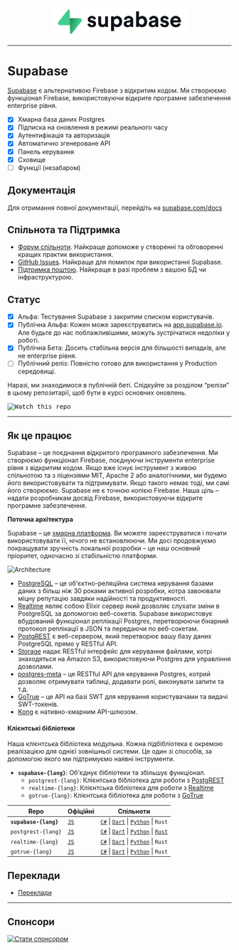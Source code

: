 <p align="center">
    <img width="300" src="https://raw.githubusercontent.com/supabase/supabase/master/web/static/supabase-light-rounded-corner-background.svg"/>
</p>

---

# Supabase

[Supabase](https://supabase.com) є альтернативою Firebase з відкритим кодом. Ми створюємо функціонал Firebase, використовуючи відкрите програмне забезпечення enterprise рівня.

- [x] Хмарна база даних Postgres
- [x] Підписка на оновлення в режимі реального часу
- [x] Аутентифікація та авторизація
- [x] Автоматично згенероване API
- [x] Панель керування
- [x] Сховище
- [ ] Функції (незабаром)

## Документація

Для отримання повної документації, перейдіть на [supabase.com/docs](https://supabase.com/docs)

## Спільнота та Підтримка

- [Форум спільноти](https://github.com/supabase/supabase/discussions). Найкраще допоможе у створенні та обговоренні кращих практик використання.
- [GitHub Issues](https://github.com/supabase/supabase/issues). Найкраще для помилок при використанні Supabase.
- [Підтримка поштою](https://supabase.com/docs/support#business-support). Найкраще в разі проблем з вашою БД чи інфраструктурою.

## Статус

- [x] Альфа: Тестування Supabase з закритим списком користувачів.
- [x] Публічна Альфа: Кожен може зареєструватись на [app.supabase.io](https://app.supabase.io). Але будьте до нас поблажливішими, можуть зустрічатися недоліки у роботі.
- [x] Публічна Бета: Досить стабільна версія для більшості випадків, але не enterprise рівня.
- [ ] Публічний реліз: Повністю готово для використання у Production середовищі.

Наразі, ми знаходимося в публічній беті. Слідкуйте за розділом “релізи” в цьому репозитарії, щоб бути в курсі основних оновлень.

<kbd><img src="https://gitcdn.link/repo/supabase/supabase/master/web/static/watch-repo.gif" alt="Watch this repo"/></kbd>

---

## Як це працює

Supabase – це поєднання відкритого програмного забезпечення. Ми створюємо функціонал Firebase, поєднуючи інструменти enterprise рівня з відкритим кодом. Якщо вже існує інструмент з живою спільнотою та з ліцензіями MIT, Apache 2 або аналогічними, ми будемо його використовувати та підтримувати. Якщо такого немає тоді, ми самі його створюємо. Supabase не є точною копією Firebase. Наша ціль – надати розробникам досвід Firebase, використовуючи відкрите програмне забезпечення.

**Поточна архітектура**

Supabase – це [хмарна платформа](https://app.supabase.io). Ви можете зареєструватися і почати використовувати її, нічого не встановлюючи. Ми досі продовжуємо покращувати зручність локальної розробки – це наш основний пріоритет, одночасно зі стабільністю платформи.

![Architecture](https://supabase.com/docs/assets/images/supabase-architecture-9050a7317e9ec7efb7807f5194122e48.png)

- [PostgreSQL](https://www.postgresql.org/) – це об'єктно-реляційна система керування базами даних з більш ніж 30 роками активної розробки, котра завоювали міцну репутацію завдяки надійності та продуктивності.
- [Realtime](https://github.com/supabase/realtime) являє собою Elixir сервер який дозволяє слухати зміни в PostgreSQL за допомогою веб-сокетів. Supabase використовує вбудований функціонал реплікації Postgres, перетворюючи бінарний протокол реплікації в JSON та передаючи по веб-сокетам.
- [PostgREST](http://postgrest.org/) є веб-сервером, який перетворює вашу базу даних PostgreSQL прямо у RESTful API.
- [Storage](https://github.com/supabase/storage-api) надає RESTful інтерфейс для керування файлами, котрі знаходяться на Amazon S3, використовуючи Postgres для управління дозволами.
- [postgres-meta](https://github.com/supabase/postgres-meta) – це RESTful API для керування Postgres, котрий дозволяє отримувати таблиці, додавати ролі, виконувати запити та т.д.
- [GoTrue](https://github.com/netlify/gotrue) – це API на базі SWT для керування користувачами та видачі SWT-токенів.
- [Kong](https://github.com/Kong/kong) є нативно-хмарним API-шлюзом.

#### Клієнтські бібліотеки

Наша клієнтська бібліотека модульна. Кожна підбібліотека є окремою реалізацією для однієї зовнішньої системи. Це один зі способів, за допомогою якого ми підтримуємо наявні інструменти.

- **`supabase-{lang}`**: Об'єднує бібліотеки та збільшує функціонал.
  - `postgrest-{lang}`: Клієнтська бібліотека для роботи з [PostgREST](https://github.com/postgrest/postgrest)
  - `realtime-{lang}`: Клієнтська бібліотека для роботи з [Realtime](https://github.com/supabase/realtime)
  - `gotrue-{lang}`: Клієнтська бібліотека для роботи з [GoTrue](https://github.com/netlify/gotrue)

| Repo                  | Офіційні                                         | Спільноти                                                                                                                                                                                                                  |
| --------------------- | ------------------------------------------------ | -------------------------------------------------------------------------------------------------------------------------------------------------------------------------------------------------------------------------- |
| **`supabase-{lang}`** | [`JS`](https://github.com/supabase/supabase-js)  | [`C#`](https://github.com/supabase/supabase-csharp) \| [`Dart`](https://github.com/supabase/supabase-dart) \| [`Python`](https://github.com/supabase/supabase-py) \| `Rust`                                                |
| `postgrest-{lang}`    | [`JS`](https://github.com/supabase/postgrest-js) | [`C#`](https://github.com/supabase/postgrest-csharp) \| [`Dart`](https://github.com/supabase/postgrest-dart) \| [`Python`](https://github.com/supabase/postgrest-py) \| [`Rust`](https://github.com/supabase/postgrest-rs) |
| `realtime-{lang}`     | [`JS`](https://github.com/supabase/realtime-js)  | [`C#`](https://github.com/supabase/realtime-csharp) \| [`Dart`](https://github.com/supabase/realtime-dart) \| [`Python`](https://github.com/supabase/realtime-py) \| `Rust`                                                |
| `gotrue-{lang}`       | [`JS`](https://github.com/supabase/gotrue-js)    | [`C#`](https://github.com/supabase/gotrue-csharp) \| [`Dart`](https://github.com/supabase/gotrue-dart) \| [`Python`](https://github.com/supabase/gotrue-py) \| `Rust`                                                      |

<!--- Remove this list if you're traslating to another language, it's hard to keep updated across multiple files-->
<!--- Keep only the link to the list of translation files-->

## Переклади

- [Переклади](/i18n/languages.md) <!--- Keep only the this-->

---

## Спонсори

[![Стати спонсором](https://user-images.githubusercontent.com/10214025/90518111-e74bbb00-e198-11ea-8f88-c9e3c1aa4b5b.png)](https://github.com/sponsors/supabase)
